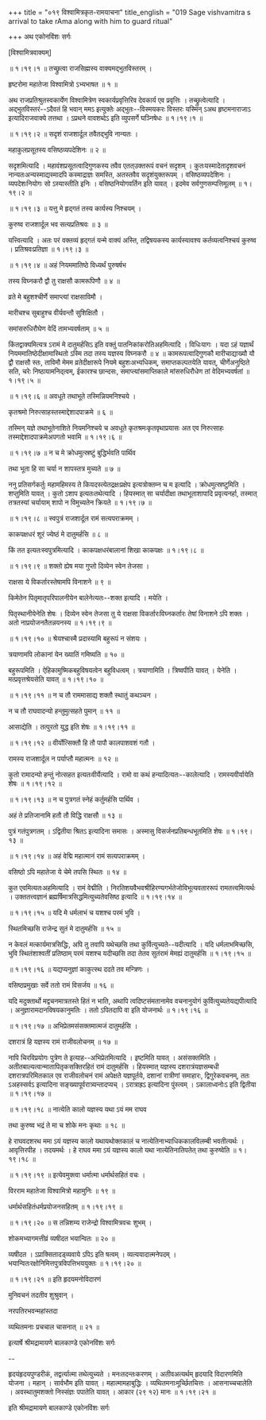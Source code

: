 +++
title = "०१९ विश्वामित्रकृत-रामयाचना"
title_english = "019 Sage vishvamitra s arrival to take rAma along with him to guard ritual"

+++
अथ एकोनविंशः सर्गः  

\[विश्वामित्रवाक्यम्\]  

 ॥ १।१९।१ ॥ तच्छ्रुत्वा राजसिह्मस्य वाक्यमद्भुतविस्तरम् ।  

हृष्टरोमा महातेजा विश्वामित्रो ऽभ्यभाषत  ॥  १  ॥   

अथ राजप्रतिश्रुतस्वकार्येण विश्वामित्रेण स्वकार्यप्रवृत्तिरिव देवकार्य एव प्रवृत्तिः । तच्छ्रुत्वेत्यादि । अद्भुतविस्तरं--ऽदैवतं हि भवान् ममऽ इत्युक्तेः अद्भुतः--विस्मयकरः विस्तरः यस्मिन् ऽअथ हृष्टमनाराजाऽ इत्यादिराजवाक्ये तत्तथा । ऽप्रथने वावशब्देऽ इति व्युपसर्गे घञ्निषेधः ॥ १।१९।१ ॥   

 ॥ १।१९।२ ॥ सदृशं राजशार्दूल तवैतद्भुवि नान्यतः ।  

महाकुलप्रसूतस्य वसिष्ठव्यपदेशिनः  ॥  २  ॥   

सदृशमित्यादि । महावंशप्रसूतत्वादिगुणकस्य तवैव एतत्उक्तरूपं वचनं सदृशम् । कुतःयस्मादेतादृशवचनं नान्यतःअन्यस्माद्यस्मादपि कस्माद्राज्ञः समस्ति, अतस्तवैव सदृशंयुक्तरूपम् । वसिष्ठव्यपदेशिनः । व्यपदेशःनियोगः सो ऽस्यास्तीति इनिः । वसिष्ठनियोगवर्तिन इति यावत् । इदमेव सर्वगुणसम्पत्तिमूलम् ॥ १।१९।२ ॥   

 ॥ १।१९।३ ॥ यत्तु मे हृद्गतं तस्य कार्यस्य निश्चयम् ।  

कुरुष्व राजशार्दूल भव सत्यप्रतिश्रवः  ॥  ३  ॥   

यत्त्वित्यादि । अतः परं वक्तव्यं हृद्गतं यन्मे वाक्यं अस्ति, तद्विषयकस्य कार्यस्यावश्य कर्तव्यत्वनिश्चयं कुरुष्व । प्रतिश्रवःप्रतिज्ञा ॥ १।१९।३ ॥   

 ॥ १।१९।४ ॥ अहं नियममातिष्ठे विध्यर्थं पुरुषर्षभ  

तस्य विघ्नकरौ द्वौ तु राक्षसौ कामरूपिणौ  ॥  ४  ॥   

व्रते मे बहुशश्चीर्णे समाप्त्यां राक्षसाविमौ ।  

मारीचश्च सुबाहुश्च वीर्यवन्तौ सुशिक्षितौ ।  

समांसरुधिरौघेण वेदिं तामभ्यवर्षताम्  ॥  ५  ॥   

किंतद्वाक्यमित्यत्र ऽरामं मे दातुमर्हसिऽ इति वक्तुं पातनिकांकरोतिअहमित्यादि । विधिःयागः । यदा ऽहं यज्ञार्थं नियममातिष्ठेदीक्षामास्थितो ऽस्मि तदा तस्य यज्ञस्य विघ्नकरौ  ॥  ४  ॥  कामरूपत्वादिगुणकौ मारीचाद्याख्यौ यौ द्वौ राक्षसौ स्तः, ताविमौ मेमम व्रतेदीक्षारूपे नियमे बहुशःअभ्यधिकम्, समाप्तकल्पतयेति यावत्, चीर्णेअनुष्ठिते सति, चरेः निष्ठायामनिद्त्वम्, ईकारश्च छान्दसः, समाप्त्यांसमाप्तिकाले मांसरुधिरौधेण तां वेदिमभ्यवर्षतां ॥ १।१९।५ ॥   

 ॥ १।१९।६ ॥ अवधूते तथाभूते तस्मिन्नियमनिश्चये ।  

कृतश्रमो निरुत्साहस्तस्माद्देशादपाक्रमे  ॥  ६  ॥   

तस्मिन् यज्ञे तथाभूतेनाशिते नियमनिश्चये च अवधूते कृतश्रमःकृतवृथाप्रयासः अत एव निरुत्साहः तस्माद्देशादपाक्रमेअपगतो भवामि ॥ १।१९।६ ॥   

 ॥ १।१९।७ ॥ न च मे क्रोधमुत्स्रष्टुं बुद्धिर्भवति पार्थिव  

तथा भूता हि सा चर्या न शापस्तत्र मुच्यते  ॥  ७  ॥   

ननु प्रतिसर्गकर्तुः महामहिमस्य ते कियदस्त्येतद्रक्षःप्रक्षेप इत्यत्रोक्तम्न च म इत्यादि । क्रोधमुत्स्रष्टुमिति । शप्तुमिति यावत् । कुतो ऽशाप इत्यतःतथेत्यादि । हियस्मात् सा चर्यादीक्षा तथाभूताशापादि प्रवृत्यनर्हा, तस्मात् तत्रतस्यां चर्यायाम् शापो न विमुच्यतेन क्रियते ॥ १।१९।७ ॥   

 ॥ १।१९।८ ॥ स्वपुत्रं राजशार्दूल रामं सत्यपराक्रमम् ।  

काकपक्षधरं शूरं ज्येष्ठं मे दातुमर्हसि  ॥  ८  ॥   

किं तत इत्यतःस्वपुत्रमित्यादि । काकपक्षधरंबालानां शिखा काकपक्षः ॥ १।१९।८ ॥   

 ॥ १।१९।९ ॥ शक्तो ह्येष मया गुप्तो दिव्येन स्वेन तेजसा ।  

राक्षसा ये विकर्तारस्तेषामपि विनाशने  ॥  ९  ॥   

किमेतेन पितृमातृपरिपालनीयेन बालेनेत्यतः--शक्त इत्यादि । मयेति ।  

पितृस्थानीयेनेति शेषः । दिव्येन स्वेन तेजसा तु ये राक्षसा विकर्तारःविघ्नकर्तारः तेषां विनाशने ऽपि शक्तः । अतो नाप्रयोजनतैतन्नयनस्य ॥ १।१९।९ ॥   

 ॥ १।१९।१० ॥ श्रेयश्चास्मै प्रदास्यामि बहुरूपं न संशयः ।  

त्रयाणामपि लोकानां येन ख्यातिं गमिष्यति  ॥  १०  ॥   

बहुरूपमिति । ऐहिकामुष्मिकबहुविषयत्वेन बहुविधत्वम् । त्रयाणामिति । त्रिष्वपीति यावत् । येनेति । मत्प्रवृत्तश्रेयसेति यावत् ॥ १।१९।१० ॥   

 ॥ १।१९।११ ॥ न च तौ राममासाद्य शक्तौ स्थातुं कथञ्चन ।  

न च तौ राघवादन्यो हन्तुमुत्सहते पुमान्  ॥  ११  ॥   

आसाद्येति । तत्पुरतो युद्ध इति शेषः ॥ १।१९।११ ॥   

 ॥ १।१९।१२ ॥ वीर्योत्सिक्तौ हि तौ पापौ कालपाशवशं गतौ ।  

रामस्य राजशार्दूल न पर्याप्तौ महात्मनः  ॥  १२  ॥   

कुतो रामादन्यो हन्तुं नोत्सहत इत्यतःवीर्येत्यादि । रामो वा कथं हन्यादित्यतः--कालेत्यादि । रामस्यवीर्यायेति शेषः ॥ १।१९।१२ ॥   

 ॥ १।१९।१३ ॥ न च पुत्रगतं स्नेहं कर्तुमर्हसि पार्थिव ।  

अहं ते प्रतिजानामि हतौ तौ विद्धि राक्षसौ  ॥  १३  ॥   

पुत्रं गतंपुत्रगतम् । ऽद्वितीया श्रितऽ इत्यादिना समासः । अस्मासु विसर्जनप्रतिबन्धभूतमिति शेषः ॥ १।१९।१३ ॥   

 ॥ १।१९।१४ ॥ अहं वेद्मि महात्मानं रामं सत्यपराक्रमम् ।  

वसिष्ठो ऽपि महातेजा ये चेमे तपसि स्थितः  ॥  १४  ॥   

कुत एवमित्यतःअहमित्यादि । रामं वेद्मीति । निरतिशयवैभवश्रीहिरण्यगर्भतेजोविभूत्यवताररूपं रामतत्त्वमित्यर्थः । उक्ततत्त्वज्ञानं ब्रह्मर्षिमात्रसिद्धमित्युच्यतेवसिष्ठ इत्यादि ॥ १।१९।१४ ॥   

 ॥ १।१९।१५ ॥ यदि मे धर्मलाभं च यशश्च परमं भुवि ।  

स्थितमिच्छसि राजेन्द्र सुतं मे दातुमर्हसि  ॥  १५  ॥   

न केवलं मत्कार्यमात्रसिद्धिः, अपि तु तवापि यथेच्छसि तथा कुर्वित्युच्यते--यदीत्यादि । यदि धर्मलाभमिच्छसि, भुवि स्थितंशाश्वतीं प्रतिष्ठाम् परमं यशश्च यदीच्छसि तदा तेतव सुतंरामं मेमह्यं दातुमर्हसि ॥ १।१९।१५ ॥   

 ॥ १।१९।१६ ॥ यद्यप्यनुज्ञां काकुत्स्थ ददते तव मन्त्रिणः ।  

वसिष्ठप्रमुखाः सर्वे ततो रामं विसर्जय  ॥  १६  ॥   

यदि मदुक्तार्थो मद्वचनमात्रतस्ते हितं न भाति, अथापि त्वदिष्टसंमतानामेव वचनानुयोगं कुर्वित्युच्यतेयद्यपीत्यादि । अनुज्ञारामदानविषयकानुमतिः । ततो ऽपितदापि वा इति योजनार्थः ॥ १।१९।१६ ॥   

 ॥ १।१९।१७ ॥ अभिप्रेतमसंसक्तमात्मजं दातुमर्हसि ।  

दशरात्रं हि यज्ञस्य रामं राजीवलोचनम्  ॥  १७  ॥   

नापि चिरविप्रयोगः पुत्रेण ते इत्याह--अभिप्रेतमित्यादि । इष्टमिति यावत् । असंसक्तमिति । अतीतबाल्यत्वान्मातापितृकसक्तिरहितं रामं दातुमर्हसि । हियस्मात् यज्ञस्य दशरात्रंयज्ञसम्बधी दशरात्रपरिमितकाल एव राजीवलोचनं रामं अपेक्षते यज्ञपूर्तये, दशानां रात्रीणां समाहारः, द्विगुरेकवचनम्, ततः ऽअहस्सर्वऽ इत्यादिना सङ्ख्यापूर्वरात्र्यन्तादप्यच् । ऽरात्राह्रऽ इत्यादिना पुंस्त्वम् । ऽकालाध्वनोःऽ इति द्वितीया ॥ १।१९।१७ ॥   

 ॥ १।१९।१८ ॥ नात्येति कालो यज्ञस्य यथा ऽयं मम राघव  

तथा कुरुष्व भद्रं ते मा च शोके मनः कृथाः  ॥  १८  ॥   

हे राघवदशरथ ममा ऽयं यज्ञस्य कालो यथायथोक्तकालं च नात्येतिनाभ्याधिककालविलम्बी भवतीत्यर्थः । आवृत्तिरपीह । तदयमर्थः । हे राघव ममा ऽयं यज्ञस्य कालो यथा नात्येतिनातिपतेत् तथा कुरुष्वेति ॥ १।१९।१८ ॥   

 ॥ १।१९।१९ ॥ इत्येवमुक्त्वा धर्मात्मा धर्मार्थसहितं वचः ।  

विरराम महातेजा विश्वामित्रो महामुनिः  ॥  १९  ॥   

धर्मार्थसहितंधर्मप्रयोजनसहितम् ॥ १।१९।१९ ॥   

 ॥ १।१९।२० ॥ स तन्निशम्य राजेन्द्रो विश्वामित्रवचः शुभम् ।  

शोकमभ्यागमत्तीव्रं व्यषीदत भयान्वितः  ॥  २०  ॥   

व्यषीदत । ऽप्राक्सितादड्व्यवाये ऽपिऽ इति षत्वम् । व्यत्ययादात्मनेपदम् । भयान्वितःरक्षोनिमित्तपुत्रविपत्तिभययुक्तः ॥ १।१९।२० ॥   

 ॥ १।१९।२१ ॥ इति हृदयमनोविदारणं  

मुनिवचनं तदतीव शुश्रुवान् ।  

नरपतिरभवन्महांस्तदा  

व्यथितमनाः प्रचचाल चासनात्  ॥  २१  ॥   

इत्यार्षे श्रीमद्रामायणे बालकाण्डे एकोनविंशः सर्गः  

--  

हृदयंहृदयपुण्डरीकं, तद्वर्त्यात्मा तथेत्युच्यते । मनःतदन्तःकरणम् । अतीवअत्यर्थम् हृदयादि विदारणमिति योजना । महान् । सार्वभौम इति यावत् । महात्मामहाबुद्धिः । व्यथितमनाःमूर्च्छितचित्तः । आसनाच्चचालेति । अवस्थातुमशक्तो निस्संज्ञः पपातेति यावत् । आकार (२९ १२) मानः ॥ १।१९।२१ ॥   

इति श्रीमद्रामायणे बालकाण्डे एकोनविंशः सर्गः  

  

